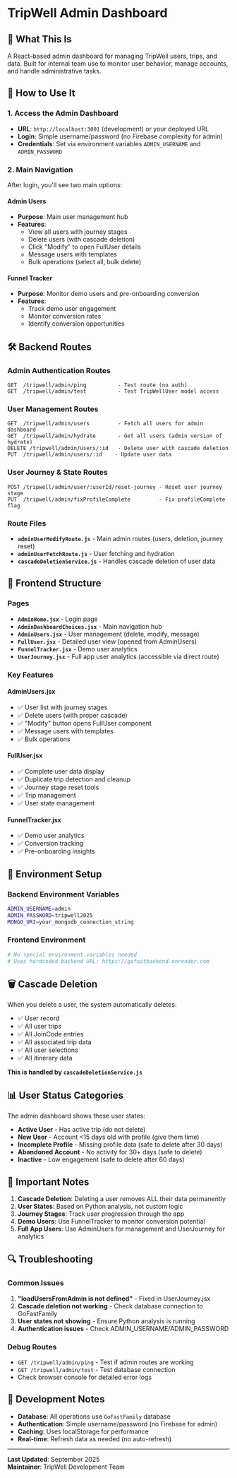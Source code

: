 # TripWell Admin Dashboard

## 🎯 **What This Is**
A React-based admin dashboard for managing TripWell users, trips, and data. Built for internal team use to monitor user behavior, manage accounts, and handle administrative tasks.

## 🚀 **How to Use It**

### **1. Access the Admin Dashboard**
- **URL**: `http://localhost:3001` (development) or your deployed URL
- **Login**: Simple username/password (no Firebase complexity for admin)
- **Credentials**: Set via environment variables `ADMIN_USERNAME` and `ADMIN_PASSWORD`

### **2. Main Navigation**
After login, you'll see two main options:

#### **Admin Users** 
- **Purpose**: Main user management hub
- **Features**:
  - View all users with journey stages
  - Delete users (with cascade deletion)
  - Click "Modify" to open FullUser details
  - Message users with templates
  - Bulk operations (select all, bulk delete)

#### **Funnel Tracker**
- **Purpose**: Monitor demo users and pre-onboarding conversion
- **Features**:
  - Track demo user engagement
  - Monitor conversion rates
  - Identify conversion opportunities

## 🛠️ **Backend Routes**

### **Admin Authentication Routes**
```
GET  /tripwell/admin/ping          - Test route (no auth)
GET  /tripwell/admin/test          - Test TripWellUser model access
```

### **User Management Routes**
```
GET  /tripwell/admin/users         - Fetch all users for admin dashboard
GET  /tripwell/admin/hydrate       - Get all users (admin version of hydrate)
DELETE /tripwell/admin/users/:id   - Delete user with cascade deletion
PUT  /tripwell/admin/users/:id    - Update user data
```

### **User Journey & State Routes**
```
POST /tripwell/admin/user/:userId/reset-journey - Reset user journey stage
PUT  /tripwell/admin/fixProfileComplete         - Fix profileComplete flag
```

### **Route Files**
- **`adminUserModifyRoute.js`** - Main admin routes (users, deletion, journey reset)
- **`adminUserFetchRoute.js`** - User fetching and hydration
- **`cascadeDeletionService.js`** - Handles cascade deletion of user data

## 📁 **Frontend Structure**

### **Pages**
- **`AdminHome.jsx`** - Login page
- **`AdminDashboardChoices.jsx`** - Main navigation hub
- **`AdminUsers.jsx`** - User management (delete, modify, message)
- **`FullUser.jsx`** - Detailed user view (opened from AdminUsers)
- **`FunnelTracker.jsx`** - Demo user analytics
- **`UserJourney.jsx`** - Full app user analytics (accessible via direct route)

### **Key Features**

#### **AdminUsers.jsx**
- ✅ User list with journey stages
- ✅ Delete users (with proper cascade)
- ✅ "Modify" button opens FullUser component
- ✅ Message users with templates
- ✅ Bulk operations

#### **FullUser.jsx**
- ✅ Complete user data display
- ✅ Duplicate trip detection and cleanup
- ✅ Journey stage reset tools
- ✅ Trip management
- ✅ User state management

#### **FunnelTracker.jsx**
- ✅ Demo user analytics
- ✅ Conversion tracking
- ✅ Pre-onboarding insights

## 🔧 **Environment Setup**

### **Backend Environment Variables**
```bash
ADMIN_USERNAME=admin
ADMIN_PASSWORD=tripwell2025
MONGO_URI=your_mongodb_connection_string
```

### **Frontend Environment**
```bash
# No special environment variables needed
# Uses hardcoded backend URL: https://gofastbackend.onrender.com
```

## 🗑️ **Cascade Deletion**

When you delete a user, the system automatically deletes:
- ✅ User record
- ✅ All user trips
- ✅ All JoinCode entries
- ✅ All associated trip data
- ✅ All user selections
- ✅ All itinerary data

**This is handled by `cascadeDeletionService.js`**

## 📊 **User Status Categories**

The admin dashboard shows these user states:
- **Active User** - Has active trip (do not delete)
- **New User** - Account <15 days old with profile (give them time)
- **Incomplete Profile** - Missing profile data (safe to delete after 30 days)
- **Abandoned Account** - No activity for 30+ days (safe to delete)
- **Inactive** - Low engagement (safe to delete after 60 days)

## 🚨 **Important Notes**

1. **Cascade Deletion**: Deleting a user removes ALL their data permanently
2. **User States**: Based on Python analysis, not custom logic
3. **Journey Stages**: Track user progression through the app
4. **Demo Users**: Use FunnelTracker to monitor conversion potential
5. **Full App Users**: Use AdminUsers for management and UserJourney for analytics

## 🔍 **Troubleshooting**

### **Common Issues**
1. **"loadUsersFromAdmin is not defined"** - Fixed in UserJourney.jsx
2. **Cascade deletion not working** - Check database connection to GoFastFamily
3. **User states not showing** - Ensure Python analysis is running
4. **Authentication issues** - Check ADMIN_USERNAME/ADMIN_PASSWORD

### **Debug Routes**
- `GET /tripwell/admin/ping` - Test if admin routes are working
- `GET /tripwell/admin/test` - Test database connection
- Check browser console for detailed error logs

## 📝 **Development Notes**

- **Database**: All operations use `GoFastFamily` database
- **Authentication**: Simple username/password (no Firebase for admin)
- **Caching**: Uses localStorage for performance
- **Real-time**: Refresh data as needed (no auto-refresh)

---

**Last Updated**: September 2025  
**Maintainer**: TripWell Development Team
